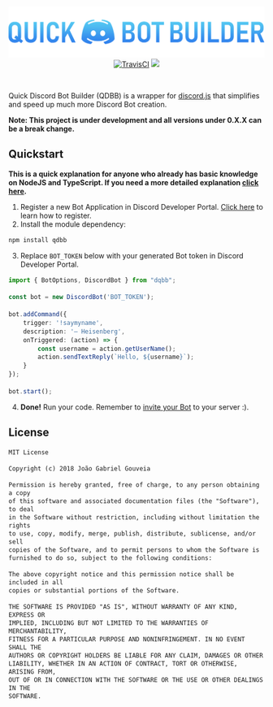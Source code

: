 <p align="center">
    <img src="/qdbb-header.png" alt="Header">
    <a href="https://travis-ci.org/gabrielgouv/QuickDiscordBotBuilder">
    <img src="https://travis-ci.org/gabrielgouv/QuickDiscordBotBuilder.svg?branch=master" alt="TravisCI"></a>
    <a href="https://nodei.co/npm/qdbb/"><img src="https://nodei.co/npm/qdbb.png?mini=true"></a>
</p>
<br>

Quick Discord Bot Builder (QDBB) is a wrapper for [discord.js](https://github.com/discordjs/discord.js/) that simplifies and speed up much more Discord Bot creation.

**Note: This project is under development and all versions under 0.X.X can be a break change.**

## Quickstart

**This is a quick explanation for anyone who already has basic knowledge on NodeJS and TypeScript. If you need a more detailed explanation [click here](https://github.com/gabrielgouv/QuickDiscordBotBuilder/wiki/Getting-Started).**

1. Register a new Bot Application in Discord Developer Portal. [Click here](https://github.com/gabrielgouv/QuickDiscordBotBuilder/wiki/Registering-a-Discord-Bot-in-developer-portal) to learn how to register.
2. Install the module dependency:
```bash
npm install qdbb
```

3. Replace ```BOT_TOKEN``` below with your generated Bot token in Discord Developer Portal.

```typescript
import { BotOptions, DiscordBot } from "dqbb";

const bot = new DiscordBot('BOT_TOKEN');

bot.addCommand({
    trigger: '!saymyname',
    description: '— Heisenberg',
    onTriggered: (action) => {
        const username = action.getUserName();
        action.sendTextReply(`Hello, ${username}`);
    }
});

bot.start();
```

4. **Done!** Run your code. Remember to [invite your Bot](https://github.com/gabrielgouv/QuickDiscordBotBuilder/wiki/Registering-a-Discord-Bot-in-developer-portal#inviting-your-bot) to your server :).

## License
```
MIT License

Copyright (c) 2018 João Gabriel Gouveia

Permission is hereby granted, free of charge, to any person obtaining a copy
of this software and associated documentation files (the "Software"), to deal
in the Software without restriction, including without limitation the rights
to use, copy, modify, merge, publish, distribute, sublicense, and/or sell
copies of the Software, and to permit persons to whom the Software is
furnished to do so, subject to the following conditions:

The above copyright notice and this permission notice shall be included in all
copies or substantial portions of the Software.

THE SOFTWARE IS PROVIDED "AS IS", WITHOUT WARRANTY OF ANY KIND, EXPRESS OR
IMPLIED, INCLUDING BUT NOT LIMITED TO THE WARRANTIES OF MERCHANTABILITY,
FITNESS FOR A PARTICULAR PURPOSE AND NONINFRINGEMENT. IN NO EVENT SHALL THE
AUTHORS OR COPYRIGHT HOLDERS BE LIABLE FOR ANY CLAIM, DAMAGES OR OTHER
LIABILITY, WHETHER IN AN ACTION OF CONTRACT, TORT OR OTHERWISE, ARISING FROM,
OUT OF OR IN CONNECTION WITH THE SOFTWARE OR THE USE OR OTHER DEALINGS IN THE
SOFTWARE.
```
